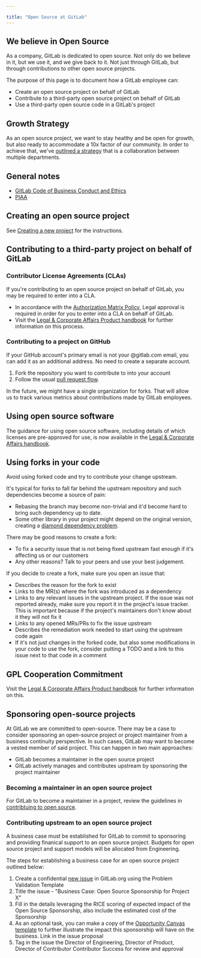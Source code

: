```yaml
---

title: "Open Source at GitLab"
---
```








## We believe in Open Source

As a company, GitLab is dedicated to open source. Not only do we believe in it, but we use it, and we give back to it. Not just through GitLab, but through contributions to other open source projects.

The purpose of this page is to document how a GitLab employee can:

- Create an open source project on behalf of GitLab
- Contribute to a third-party open source project on behalf of GitLab
- Use a third-party open source code in a GitLab's project

## Growth Strategy

As an open source project, we want to stay healthy and be open for growth, but also ready to accommodate a 10x factor of
our community. In order to achieve that, we've [outlined a strategy](growth-strategy.html) that is a collaboration between multiple departments.

## General notes

- [GitLab Code of Business Conduct and Ethics](/handbook/legal/gitlab-code-of-business-conduct-and-ethics/)
- [PIAA](/handbook/people-group/contracts-probation-periods/#piaa-proprietary-information-and-assignment-agreement)

## Creating an open source project

See [Creating a new project](../gitlab-repositories/#creating-a-new-project) for the instructions.

## Contributing to a third-party project on behalf of GitLab

### Contributor License Agreements (CLAs)

If you're contributing to an open source project on behalf of GitLab, you may be required to enter into a CLA.

- In accordance with the [Authorization Matrix Policy](/handbook/finance/authorization-matrix/#authorization-matrix-policy), Legal approval is required in order for you to enter into a CLA on behalf of GitLab.
- Visit the [Legal & Corporate Affairs Product handbook](/handbook/legal/product/#contributor-license-agreements) for further information on this process.

### Contributing to a project on GitHub

If your GitHub account's primary email is not your @gitlab.com email, you can add it as an additional address. No need to create a separate account.

1. Fork the repository you want to contribute to into your account
2. Follow the usual [pull request flow](https://help.github.com/en/github/collaborating-with-issues-and-pull-requests/creating-a-pull-request-from-a-fork).

In the future, we might have a single organization for forks. That will allow us to track various metrics about contributions made by GitLab employees.

## Using open source software

The guidance for using open source software, including details of which licenses are pre-approved for use, is now available in the [Legal & Corporate Affairs handbook](/handbook/legal/product/#using-open-source-software).

## Using forks in your code

Avoid using forked code and try to contribute your change upstream.

It's typical for forks to fall far behind the upstream repository and such dependencies become a source of pain:

- Rebasing the branch may become non-trivial and it'd become hard to bring such dependency up to date.
- Some other library in your project might depend on the original version, creating a [diamond dependency problem](https://en.wikipedia.org/wiki/Dependency_hell).

There may be good reasons to create a fork:

- To fix a security issue that is not being fixed upstream fast enough if it's affecting us or our customers
- Any other reasons? Talk to your peers and use your best judgement.

If you decide to create a fork, make sure you open an issue that:

- Describes the reason for the fork to exist
- Links to the MR(s) where the fork was introduced as a dependency
- Links to any relevant issues in the upstream project. If the issue was not reported already, make sure you report it in the project's issue tracker. This is important because if the project's maintainers don't know about it they will not fix it
- Links to any opened MRs/PRs to fix the issue upstream
- Describes the remediation work needed to start using the upstream code again
- If it's not just changes in the forked code, but also some modifications in your code to use the fork, consider putting a TODO and a link to this issue next to that code in a comment

## GPL Cooperation Commitment

Visit the [Legal & Corporate Affairs Product handbook](/handbook/legal/product/#gpl-cooperation-commitment) for further information on this.

## Sponsoring open-source projects 

At GitLab we are committed to open-source. There may be a case to consider sponsoring an open-source project or project maintainer from a business continuity perspective. In such cases, GitLab may want to become a vested member of said project. This can happen in two main approaches: 

- GitLab becomes a maintainer in the open source project 
- GitLab actively manages and contributes upstream by sponsoring the project maintainer 

### Becoming a maintainer in an open source project 

For GitLab to become a maintainer in a project, review the guidelines in [contribtuing to open source](/handbook/company/stewardship/#how-we-think-about-contributing-more-to-open-source). 

### Contributing upstream to an open source project 

A business case must be established for GitLab to commit to sponsoring and providing finanical support to an open source project. Budgets for open source project and support models will be allocated from Engineering. 

The steps for establishing a business case for an open source project outlined below: 

1. Create a confidential [new issue](https://gitlab.com/gitlab-org/gitlab/-/issues/new) in GitLab.org using the Problem Validation Template
1. Title the issue - "Business Case: Open Source Sponsorship for Project X" 
1. Fill in the details leveraging the RICE scoring of expected impact of the Open Source Sponsorship, also include the estimated cost of the Sponsorship 
1. As an optional task, you can make a copy of the [Opportunity Canvas template](https://docs.google.com/document/d/1pTEMcwH10xWilQEnVc65oC6PdC3VMjn2XoARfNTaHkc/edit#heading=h.4mt5fmtn0ax4) to further illustrate the impact this sponsorship will have on the business. Link in the issue proposal 
1. Tag in the issue the Director of Engineering, Director of Product, Director of Contributor Contributor Success for review and approval